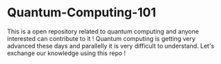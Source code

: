 # Quantum-Computing-101
This is a open repository related to quantum computing and anyone interested can contribute to it ! Quantum computing is getting very advanced these days and parallelly it is very difficult to understand. Let's exchange our knowledge using this repo !
